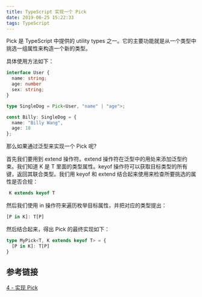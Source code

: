 ```yaml
---
title: TypeScript 实现一个 Pick
date: 2019-06-25 15:22:33
tags: TypeScript
---
```

Pick 是 TypeScript 中提供的 utility types 之一。它的主要功能就是从一个类型中挑选一组属性来构造一个新的类型。

具体使用方法如下：

```ts
interface User {
  name: string;
  age: number
  sex: string;
}

type SingleDog = Pick<User, "name" | "age">;

const Billy: SingleDog = {
  name: "Billy Wang",
  age: 18
};
```

那么如果通过泛型来实现一个 Pick 呢?

首先我们要用到 extend 操作符。extend 操作符在泛型中的用处来添加泛型约束。我们知道 K 是 T 里面的类型属性。keyof 操作符可以获取目标类型的所有键，返回其联合类型。我们用 keyof 和 extend 结合起来使用来检查所要挑选的属性是否合规：

```ts
 K extends keyof T
```

然后我们使用 in 操作符来遍历枚举目标属性，并把对应的类型提出：

```ts
[P in K]: T[P]
```

然后结合起来，得出 Pick 的最终实现如下：

```ts
type MyPick<T, K extends keyof T> = {
  [P in K]: T[P]
}
```

## 参考链接

[4 - 实现 Pick](https://www.typescriptlang.org/play/?#code/PQKgUABBAsELQUHnagG5wgBQJYGMDWl5yFH4BGAnhAIIB2ALgBYD21FAYgK4QAUAAgIZ0AZuwCUEAMSAA70CqyhPbUMzCSXYYANrTgZq+fOP0RAGRmA7t11QAfBECMroHYYwDLWgK8DAFUqBv-0CL0YBh-wETWgOfj0AJQhATlNAbfj3QApYwHnEwCAGMwhAA9NAAHTAf3lACldAUMVAO39AELcAA0xcAB4AFQAaCABpc1zAbZtAaPVAZ2VAe+VYqHxALATAcfjAOblcitzAWjlASATAS6NAPR1AcgNc4tzAU3NAEPNAAgTAbx86uMBo+UAgzTjc3doAZ3xtWgBTACdBPiwTiGLGABNGCABvfChaDFo1E4AuCH3aGdtABzN4Qe4nfZYIEABw+zD+AKB1FBUCgWEYAFsYd9Tvc-iRGIxvgJ8ABfOK0Mgwm53R5oM4nABuGBOAHcIABeCAAWTIBRwJQejHKAHIPl8TqKIAAfCCijHY3Ene6i8xxDHUAEQWjCv50xgM5msjnc15otES75-UUAYRJ1AgZyJmNFpTB6KxOJOeL+lzU+xO7qgFKgu1ycUsgAp1CAAcU+9HYJAggCg5QCn5oBod0AWP-0Wi0GH7H7AYAHLD0AB0ACt9uXGGdgcBoMAAF70OC2gByYBAwDAfdAEAA+sOR6ORxBAAby2UAx3KAQA8h2PF4OID2+1Sabz+dhBWVKpZuQIyH2wAOl4uIIBpW0Aq9GpdYLs-j1cYbF12gvCAAUQAjuw+Gpyh+AAeNJYG+ZIQIIzqYvKPDriccBln+3wopCwDsB8Aaimu1I3FgfCBvsXIQAA2vgQEgbQhTfr+ahUcBJygSqACM5R8gKQqPGKVpSuYvHBp+9GgVRP5-nRFEqgATKxW5FAaXGfN80pygqXrKqqvHmPxxYQLB+xwCcgmaOczpnPgbHbhxIrytxSnyoq3p4rZoraEyf4YOp7oALp9sc5yXNctzCi8+DcYigIgvgEJQrC8LUGFyKohA9lqQSRIOmAFJgL5FxXDc5EMXiTHBe8Cm-P84UohlPl0H5uUCeJ9wScVOqlfFEWekqPoqqlxInKSmX9iA94PsugDQcoAAHKAKbWw0PiuvagPgliAGBKgDVclOgDHkYAKt45nmBZFiWUIVtWtb1o2wACPsbLnC2badotECZltO35oWxalkdNZ1g2Tb7MS6GKFq92AC9mgBYmiYz17W9h1Vp9p2tu2XarmAQA)
